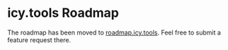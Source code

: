 # icy.tools Roadmap

The roadmap has been moved to [roadmap.icy.tools](https://roadmap.icy.tools). Feel free to submit a feature request there.
